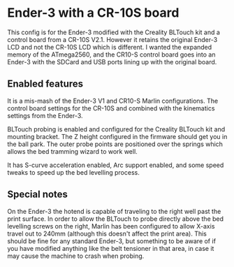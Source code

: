 # Ender-3 with a CR-10S board

This config is for the Ender-3 modified with the Creality BLTouch kit and
a control board from a CR-10S V2.1. However it retains the original Ender-3
LCD and not the CR-10S LCD which is different. I wanted the expanded memory
of the ATmega2560, and the CR10-S control board goes into an Ender-3 with the
SDCard and USB ports lining up with the original board.

## Enabled features

It is a mis-mash of the Ender-3 V1 and CR10-S Marlin configurations. The control
board settings for the CR-10S and combined with the kinematics settings from the
Ender-3.

BLTouch probing is enabled and configured for the Creality BLTouch kit and
mounting bracket. The Z height configured in the firmware should get you in
the ball park. The outer probe points are positioned over the springs which
allows the bed tramming wizard to work well.

It has S-curve acceleration enabled, Arc support enabled, and some speed tweaks
to speed up the bed levelling process.

## Special notes

On the Ender-3 the hotend is capable of traveling to the right well past the
print surface. In order to allow the BLTouch to probe directly above the bed
levelling screws on the right, Marlin has been configured to allow X-axis
travel out to 240mm (although this doesn't affect the print area). This should
be fine for any standard Ender-3, but something to be aware of if you
have modified anything like the belt tensioner in that area, in case it may
cause the machine to crash when probing.
